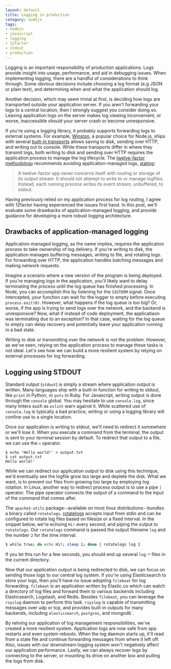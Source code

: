 ```yaml
---
layout: default
title: Logging in production
category: nodejs
tags:
- nodejs
- javascript
- logging
- 12factor
- stdout
- production
---
```


Logging is an important responsibility of production applications. Logs provide insight into usage, performance, and aid in debugging issues. When implementing logging, there are a handful of considerations to think through. Some obvious decisions include choosing a log format (e.g JSON or plain text), and determining when and what the application should log.

Another decision, which may seem trivial at first, is deciding how logs are transported outside your application server. If you aren't forwarding your logs to a central location, then I strongly suggest you consider doing so. Leaving application logs on the server makes log viewing inconvenient, or worse, inaccessible should your server crash or become unresponsive.

If you're using a logging library, it probably supports forwarding logs to external systems. For example, [Winston](https://github.com/winstonjs), a popular choice for Node.js, ships with several [built-in transports](https://github.com/winstonjs/winston/blob/master/docs/transports.md#built-in-to-winston) allows saving to disk, sending over HTTP, and writing out to console. While these transports differ in where they transmit logs, both writing to disk and sending over HTTP requires the application process to manage the log lifecycle. The [twelve-factor methodology](https://12factor.net/) recommends avoiding application-managed logs, [stating](https://12factor.net/logs):

> A twelve-factor app never concerns itself with routing or storage of its output stream. It should not attempt to write to or manage logfiles. Instead, each running process writes its event stream, unbuffered, to stdout.

Having previously relied on my application process for log routing, I agree with 12factor having experienced the issues first hand. In this post, we'll evaluate some drawbacks of application-managed logging, and provide guidance for developing a more robust logging architecture.

## Drawbacks of application-managed logging
Application-managed logging, as the name implies, requires the application process to take ownership of log delivery. If you're writing to disk, the application manages buffering messages, writing to file, and rotating logs. For forwarding over HTTP, the application handles batching messages and making network requests.

Imagine a scenario where a new version of the program is being deployed. If you're managing logs in the application, you'll likely want to delay terminating the process until the log queue has finished processing. In Node, you can accomplish this by listening for the `SIGTERM` signal. Once intercepted, your function can wait for the logger to empty before executing `process.exit(0)`. However, what happens if the log queue is too big? Or, worse, if the app is trying to send logs over the network, and the backend is unresponsive?  Now, what if instead of code deployment, the applicatiaon was terminating due to an exception? In that case, waiting for the log queue to empty can delay recovery and potentially leave your application running in a bad state.

Writing to disk or transmitting over the network is not the problem. However, as we've seen, relying on the application process to manage these tasks is not ideal. Let's see how we can build a more resilient system by relying on external processes for log forwarding.

## Logging using STDOUT
Standard output (`stdout`) is simply a stream where application output is written. Many languages ship with a built-in function for writing to stdout, like `print` in Python, or `puts` in Ruby. For Javascript, writing output is done through the `console` global. You may hesitate to use `console.log`, since many linters such as `eslint` warn against it. While scattered use of `console.log` is typically a bad practice, writing or using a logging library will confine use to a single location.

Once our application is writing to stdout, we'll need to redirect it somewhere or we'll lose it. When you execute a command from the terminal, the output is sent to your terminal session by default. To redirect that output to a file, we can use the `>` operator.

```
$ echo 'Hello world!' > output.txt
$ cat output.txt
Hello world!'
```

While we can redirect our application output to disk using this technique, we'd eventually see the logfile grow too large and deplete the disk. What we want, is to prevent our files from growing too large by employing log rotation. In Linux, another way to redirect process output is to use a pipe `|` operator. The pipe operator connects the output of a command to the input of the command that comes after.

The `apache2-utils` package--available on most linux distributions--bundles a binary called `rotatelogs`. [rotatelogs](https://httpd.apache.org/docs/2.4/programs/rotatelogs.html) accepts input from stdin and can be configured to rotate log files based on filesize or a fixed interval. In the snippet below, we're echoing `Hi!` every second, and piping the output to `rotatelogs`. Our `rotatelogs` command is passed the output filename `log` and the number `2` for the time interval.

```bash
$ while true; do echo Hi!; sleep 1; done | rotatelogs log 2
```
If you let this run for a few seconds, you should end up several `log-*` files in the current directory.

Now that our application output is being redirected to disk, we can focus on sending those logs to our central log system. If you're using Elasticsearch to store your logs, then you'll have no issue adopting `filebeat` for log forwarding. `filebeat` is an application written by Elastic.co which can watch a directory of log files and forward them to various backends including Elasticsearch, Logstash, and Redis. Besides `filebeat`, you can leverage the `rsyslog` daemon to perform this task. `rsyslog` is capable of transmitting messages over udp or tcp, and provides built-in outputs for many backends, including `elasticsearch`, `postgres`, and mongodb`.

By reliving our application of log management responsibilities, we've created a more resilient system. Application logs are now safe from app restarts and even system reboots. When the log daemon starts up, it'll read from a state file and continue forwarding messages from where it left off. Also, issues with our downstream logging system won't negatively affect our application performance. Lastly, we can always recover logs by connecting to the server, or mounting its drive on another box and pulling the logs from disk.
